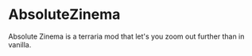 # AbsoluteZinema

Absolute Zinema is a terraria mod that let's you zoom out further than in vanilla. 
